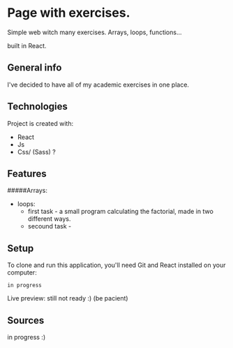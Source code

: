 # Page with exercises.
Simple web witch many exercises. Arrays, loops, functions... 

built in React.

## General info
I've decided to have all of my academic exercises in one place.
	
## Technologies
Project is created with:
* React
* Js
* Css/ (Sass) ?

## Features
#####Arrays: 
- loops: 
    - first task -
a small program calculating the factorial, made in two different ways.
    - secound task -

	
## Setup
To clone and run this application, you'll need Git and React installed on your computer:
```
in progress
```
Live preview: still not ready :) (be pacient)

## Sources

in progress :)
